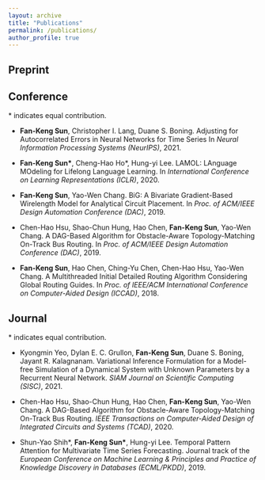 ```yaml
---
layout: archive
title: "Publications"
permalink: /publications/
author_profile: true
---
```


## Preprint

## Conference

\* indicates equal contribution.

- __Fan-Keng Sun__, Christopher I. Lang, Duane S. Boning.
Adjusting for Autocorrelated Errors in Neural Networks for Time Series
In _Neural Information Processing Systems (NeurIPS)_, 2021.

- __Fan-Keng Sun\*__, Cheng-Hao Ho\*, Hung-yi Lee.
LAMOL: LAnguage MOdeling for Lifelong Language Learning.
In _International Conference on Learning Representations (ICLR)_, 2020.

- __Fan-Keng Sun__, Yao-Wen Chang.
BiG: A Bivariate Gradient-Based Wirelength Model for Analytical Circuit Placement.
In _Proc. of ACM/IEEE Design Automation Conference (DAC)_, 2019.

- Chen-Hao Hsu, Shao-Chun Hung, Hao Chen, __Fan-Keng Sun__, Yao-Wen Chang.
A DAG-Based Algorithm for Obstacle-Aware Topology-Matching On-Track Bus Routing.
In _Proc. of ACM/IEEE Design Automation Conference (DAC)_, 2019.

- __Fan-Keng Sun__, Hao Chen,  Ching-Yu Chen, Chen-Hao Hsu, Yao-Wen Chang.
A Multithreaded Initial Detailed Routing Algorithm Considering Global Routing Guides.
In _Proc. of IEEE/ACM International Conference on Computer-Aided Design (ICCAD)_, 2018.

## Journal

\* indicates equal contribution.

- Kyongmin Yeo, Dylan E. C. Grullon, __Fan-Keng Sun__, Duane S. Boning, Jayant R. Kalagnanam.
Variational Inference Formulation for a Model-free Simulation of a Dynamical System with Unknown Parameters by a Recurrent Neural Network.
_SIAM Journal on Scientific Computing (SISC)_, 2021.

- Chen-Hao Hsu, Shao-Chun Hung, Hao Chen, __Fan-Keng Sun__, Yao-Wen Chang.
A DAG-Based Algorithm for Obstacle-Aware Topology-Matching On-Track Bus Routing.
_IEEE Transactions on Computer-Aided Design of Integrated Circuits and Systems (TCAD)_, 2020.

- Shun-Yao Shih\*, __Fan-Keng Sun\*__, Hung-yi Lee.
Temporal Pattern Attention for Multivariate Time Series Forecasting.
Journal track of the _European Conference on Machine Learning & Principles and Practice of Knowledge Discovery in Databases (ECML/PKDD)_, 2019.
